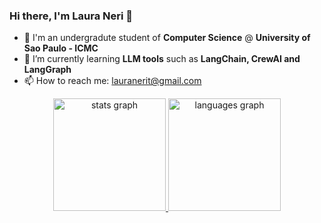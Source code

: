 ### Hi there, I'm Laura Neri 👋

<!--
**lauraneri/lauraneri** is a ✨ _special_ ✨ repository because its `README.md` (this file) appears on your GitHub profile.

Here are some ideas to get you started:

- 🔭 I’m currently working on ...
- 🌱 I’m currently learning ...
- 👯 I’m looking to collaborate on ...
- 🤔 I’m looking for help with ...
- 💬 Ask me about ...
- 📫 How to reach me: ...
- 😄 Pronouns: ...
- ⚡ Fun fact: ...
-->
- 🔭 I'm an undergradute student of **Computer Science** @ **University of Sao Paulo - ICMC**
- 🌱 I’m currently learning **LLM tools** such as **LangChain, CrewAI and LangGraph**
- 📫 How to reach me: lauranerit@gmail.com


<div align="center">
  <a href="https://github.com/lauraneri">
  <img src="https://github-readme-stats.vercel.app/api?username=lauraneri&hide_title=false&hide_rank=false&show_icons=true&include_all_commits=true&count_private=true&disable_animations=false&theme=midnight-purple&locale=en&hide_border=false" height="180em" alt="stats graph"  />
  <img src="https://github-readme-stats.vercel.app/api/top-langs?username=lauraneri&locale=en&hide_title=false&layout=compact&card_width=320&langs_count=5&theme=midnight-purple&hide_border=false" height="180em" alt="languages graph"  />
</div>
